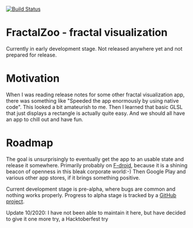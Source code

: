 [![Build Status](https://travis-ci.org/comodoro/FractalZoo.svg?branch=master)](https://travis-ci.org/comodoro/FractalZoo)

FractalZoo - fractal visualization
==================================

Currently in early development stage. Not released anywhere yet and not prepared for release.

# Motivation
When I was reading release notes for some other fractal visualization app, there was something like "Speeded the app enormously by using native code". This looked a bit amateurish to me. Then I learned that basic GLSL that just displays a rectangle is actually quite easy. And we should all have an app to chill out and have fun.

# Roadmap
The goal is unsurprisingly to eventually get the app to an usable state and release it somewhere. Primarily probably on [F-droid](https://f-droid.org/), because it is a shining beacon of openness in this bleak corporate world:-) Then Google Play and various other app stores, if it brings something positive.

Current development stage is pre-alpha, where bugs are common and nothing works properly. Progress to alpha stage is tracked by a [GitHub project](https://github.com/comodoro/FractalZoo/projects/1).

Update 10/2020: I have not been able to maintain it here, but have decided to give it one more try, a Hacktoberfest try
